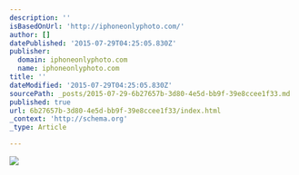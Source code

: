 ```yaml
---
description: ''
isBasedOnUrl: 'http://iphoneonlyphoto.com/'
author: []
datePublished: '2015-07-29T04:25:05.830Z'
publisher:
  domain: iphoneonlyphoto.com
  name: iphoneonlyphoto.com
title: ''
dateModified: '2015-07-29T04:25:05.830Z'
sourcePath: _posts/2015-07-29-6b27657b-3d80-4e5d-bb9f-39e8ccee1f33.md
published: true
url: 6b27657b-3d80-4e5d-bb9f-39e8ccee1f33/index.html
_context: 'http://schema.org'
_type: Article

---
```

![](http://iphoneonlyphoto.com/wp-content/uploads/edd/2014/11/3d-cover-ipop_ios8-sq.jpg)